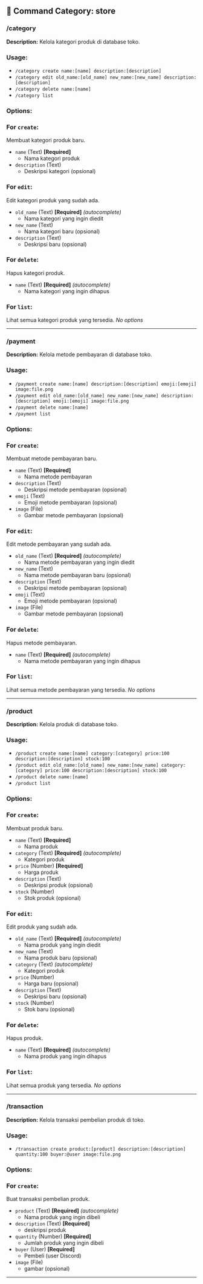## 📁 Command Category: store

### /category

**Description:** Kelola kategori produk di database toko.

### Usage:
- `/category create name:[name] description:[description]`
- `/category edit old_name:[old_name] new_name:[new_name] description:[description]`
- `/category delete name:[name]`
- `/category list`

### Options:
### For `create`:
Membuat kategori produk baru.
- `name` (Text) **[Required]**
  - Nama kategori produk
- `description` (Text)
  - Deskripsi kategori (opsional)

### For `edit`:
Edit kategori produk yang sudah ada.
- `old_name` (Text) **[Required]** *(autocomplete)*
  - Nama kategori yang ingin diedit
- `new_name` (Text)
  - Nama kategori baru (opsional)
- `description` (Text)
  - Deskripsi baru (opsional)

### For `delete`:
Hapus kategori produk.
- `name` (Text) **[Required]** *(autocomplete)*
  - Nama kategori yang ingin dihapus

### For `list`:
Lihat semua kategori produk yang tersedia.
*No options*


---


### /payment

**Description:** Kelola metode pembayaran di database toko.

### Usage:
- `/payment create name:[name] description:[description] emoji:[emoji] image:file.png`
- `/payment edit old_name:[old_name] new_name:[new_name] description:[description] emoji:[emoji] image:file.png`
- `/payment delete name:[name]`
- `/payment list`

### Options:
### For `create`:
Membuat metode pembayaran baru.
- `name` (Text) **[Required]**
  - Nama metode pembayaran
- `description` (Text)
  - Deskripsi metode pembayaran (opsional)
- `emoji` (Text)
  - Emoji metode pembayaran (opsional)
- `image` (File)
  - Gambar metode pembayaran (opsional)

### For `edit`:
Edit metode pembayaran yang sudah ada.
- `old_name` (Text) **[Required]** *(autocomplete)*
  - Nama metode pembayaran yang ingin diedit
- `new_name` (Text)
  - Nama metode pembayaran baru (opsional)
- `description` (Text)
  - Deskripsi metode pembayaran (opsional)
- `emoji` (Text)
  - Emoji metode pembayaran (opsional)
- `image` (File)
  - Gambar metode pembayaran (opsional)

### For `delete`:
Hapus metode pembayaran.
- `name` (Text) **[Required]** *(autocomplete)*
  - Nama metode pembayaran yang ingin dihapus

### For `list`:
Lihat semua metode pembayaran yang tersedia.
*No options*


---


### /product

**Description:** Kelola produk di database toko.

### Usage:
- `/product create name:[name] category:[category] price:100 description:[description] stock:100`
- `/product edit old_name:[old_name] new_name:[new_name] category:[category] price:100 description:[description] stock:100`
- `/product delete name:[name]`
- `/product list`

### Options:
### For `create`:
Membuat produk baru.
- `name` (Text) **[Required]**
  - Nama produk
- `category` (Text) **[Required]** *(autocomplete)*
  - Kategori produk
- `price` (Number) **[Required]**
  - Harga produk
- `description` (Text)
  - Deskripsi produk (opsional)
- `stock` (Number)
  - Stok produk (opsional)

### For `edit`:
Edit produk yang sudah ada.
- `old_name` (Text) **[Required]** *(autocomplete)*
  - Nama produk yang ingin diedit
- `new_name` (Text)
  - Nama produk baru (opsional)
- `category` (Text) *(autocomplete)*
  - Kategori produk
- `price` (Number)
  - Harga baru (opsional)
- `description` (Text)
  - Deskripsi baru (opsional)
- `stock` (Number)
  - Stok baru (opsional)

### For `delete`:
Hapus produk.
- `name` (Text) **[Required]** *(autocomplete)*
  - Nama produk yang ingin dihapus

### For `list`:
Lihat semua produk yang tersedia.
*No options*


---


### /transaction

**Description:** Kelola transaksi pembelian produk di toko.

### Usage:
- `/transaction create product:[product] description:[description] quantity:100 buyer:@user image:file.png`

### Options:
### For `create`:
Buat transaksi pembelian produk.
- `product` (Text) **[Required]** *(autocomplete)*
  - Nama produk yang ingin dibeli
- `description` (Text) **[Required]**
  - deskripsi produk
- `quantity` (Number) **[Required]**
  - Jumlah produk yang ingin dibeli
- `buyer` (User) **[Required]**
  - Pembeli (user Discord)
- `image` (File)
  - gambar (opsional)


---

